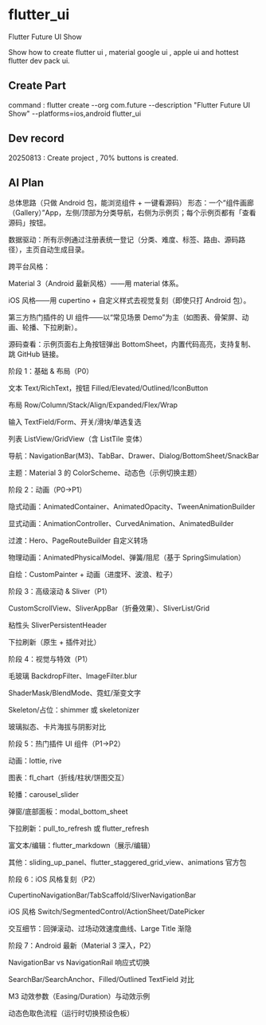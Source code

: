 # flutter_ui
Flutter Future UI Show

Show how to create flutter ui , material google ui , apple ui and hottest flutter dev pack ui.

## Create Part

command : flutter create --org com.future --description "Flutter Future UI Show" --platforms=ios,android flutter_ui


## Dev record
20250813 : Create project , 70% buttons is created.

## AI Plan
总体思路（只做 Android 包，能浏览组件 + 一键看源码）
形态：一个“组件画廊（Gallery）”App，左侧/顶部为分类导航，右侧为示例页；每个示例页都有「查看源码」按钮。

数据驱动：所有示例通过注册表统一登记（分类、难度、标签、路由、源码路径），主页自动生成目录。

跨平台风格：

Material 3（Android 最新风格）——用 material 体系。

iOS 风格——用 cupertino + 自定义样式去视觉复刻（即使只打 Android 包）。

第三方热门插件的 UI 组件——以“常见场景 Demo”为主（如图表、骨架屏、动画、轮播、下拉刷新）。

源码查看：示例页面右上角按钮弹出 BottomSheet，内置代码高亮，支持复制、跳 GitHub 链接。

阶段 1：基础 & 布局（P0）

文本 Text/RichText，按钮 Filled/Elevated/Outlined/IconButton

布局 Row/Column/Stack/Align/Expanded/Flex/Wrap

输入 TextField/Form、开关/滑块/单选复选

列表 ListView/GridView（含 ListTile 变体）

导航：NavigationBar(M3)、TabBar、Drawer、Dialog/BottomSheet/SnackBar

主题：Material 3 的 ColorScheme、动态色（示例切换主题）

阶段 2：动画（P0→P1）

隐式动画：AnimatedContainer、AnimatedOpacity、TweenAnimationBuilder

显式动画：AnimationController、CurvedAnimation、AnimatedBuilder

过渡：Hero、PageRouteBuilder 自定义转场

物理动画：AnimatedPhysicalModel、弹簧/阻尼（基于 SpringSimulation）

自绘：CustomPainter + 动画（进度环、波浪、粒子）

阶段 3：高级滚动 & Sliver（P1）

CustomScrollView、SliverAppBar（折叠效果）、SliverList/Grid

粘性头 SliverPersistentHeader

下拉刷新（原生 + 插件对比）

阶段 4：视觉与特效（P1）

毛玻璃 BackdropFilter、ImageFilter.blur

ShaderMask/BlendMode、霓虹/渐变文字

Skeleton/占位：shimmer 或 skeletonizer

玻璃拟态、卡片海拔与阴影对比

阶段 5：热门插件 UI 组件（P1→P2）

动画：lottie, rive

图表：fl_chart（折线/柱状/饼图交互）

轮播：carousel_slider

弹窗/底部面板：modal_bottom_sheet

下拉刷新：pull_to_refresh 或 flutter_refresh

富文本/编辑：flutter_markdown（展示/编辑）

其他：sliding_up_panel、flutter_staggered_grid_view、animations 官方包

阶段 6：iOS 风格复刻（P2）

CupertinoNavigationBar/TabScaffold/SliverNavigationBar

iOS 风格 Switch/SegmentedControl/ActionSheet/DatePicker

交互细节：回弹滚动、过场动效速度曲线、Large Title 渐隐

阶段 7：Android 最新（Material 3 深入，P2）

NavigationBar vs NavigationRail 响应式切换

SearchBar/SearchAnchor、Filled/Outlined TextField 对比

M3 动效参数（Easing/Duration）与动效示例

动态色取色流程（运行时切换预设色板）



